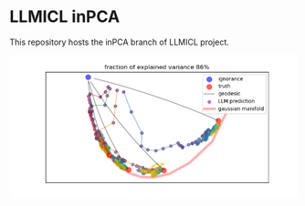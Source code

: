# LLMICL inPCA
This repository hosts the inPCA branch of LLMICL project.

![sigma_0.1_0.3_0.5_0.7_traj_Hellinger_2D](./figures/sigma_0.1_0.3_0.5_0.7_traj_Hellinger_2D.png)

